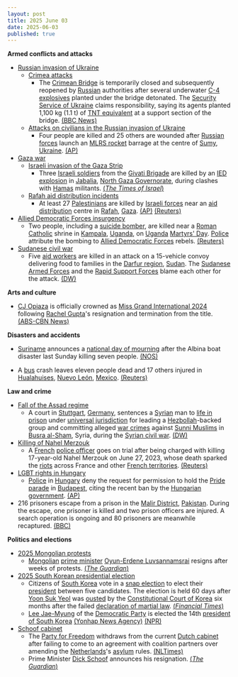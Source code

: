 ```yaml
---
layout: post
title: 2025 June 03
date: 2025-06-03
published: true
---
```



**Armed conflicts and attacks**

* [Russian invasion of Ukraine](https://en.wikipedia.org/wiki/Russian_invasion_of_Ukraine "Russian invasion of Ukraine")
  + [Crimea attacks](https://en.wikipedia.org/wiki/Crimea_attacks_%282022%E2%80%93present%29 "Crimea attacks (2022–present)")
    - The [Crimean Bridge](https://en.wikipedia.org/wiki/Crimean_Bridge "Crimean Bridge") is temporarily closed and subsequently reopened by [Russian](https://en.wikipedia.org/wiki/Russia "Russia") authorities after several underwater [C-4 explosives](https://en.wikipedia.org/wiki/C-4_%28explosive%29 "C-4 (explosive)") planted under the bridge detonated. The [Security Service of Ukraine](https://en.wikipedia.org/wiki/Security_Service_of_Ukraine "Security Service of Ukraine") claims responsibility, saying its agents planted 1,100 kg (1.1 t) of [TNT equivalent](https://en.wikipedia.org/wiki/TNT_equivalent "TNT equivalent") at a support section of the bridge. [(BBC News)](https://www.bbc.co.uk/news/live/cr58e9yr2ezt)
  + [Attacks on civilians in the Russian invasion of Ukraine](https://en.wikipedia.org/wiki/Attacks_on_civilians_in_the_Russian_invasion_of_Ukraine "Attacks on civilians in the Russian invasion of Ukraine")
    - Four people are killed and 25 others are wounded after [Russian forces](https://en.wikipedia.org/wiki/Russian_Armed_Forces "Russian Armed Forces") launch an [MLRS rocket](https://en.wikipedia.org/wiki/Multiple_rocket_launcher "Multiple rocket launcher") barrage at the centre of [Sumy](https://en.wikipedia.org/wiki/Sumy "Sumy"), [Ukraine](https://en.wikipedia.org/wiki/Ukraine "Ukraine"). [(AP)](https://apnews.com/article/russia-ukraine-sumy-attack-zelenskyy-a6a513e388768e1d5179498302945bd3)
* [Gaza war](https://en.wikipedia.org/wiki/Gaza_war "Gaza war")
  + [Israeli invasion of the Gaza Strip](https://en.wikipedia.org/wiki/Israeli_invasion_of_the_Gaza_Strip "Israeli invasion of the Gaza Strip")
    - Three [Israeli soldiers](https://en.wikipedia.org/wiki/Israeli_Ground_Forces "Israeli Ground Forces") from the [Givati Brigade](https://en.wikipedia.org/wiki/Givati_Brigade "Givati Brigade") are killed by an [IED explosion](https://en.wikipedia.org/wiki/Improvised_explosive_device "Improvised explosive device") in [Jabalia](https://en.wikipedia.org/wiki/Jabalia "Jabalia"), [North Gaza Governorate](https://en.wikipedia.org/wiki/North_Gaza_Governorate "North Gaza Governorate"), during clashes with [Hamas](https://en.wikipedia.org/wiki/Hamas "Hamas") militants. [(*The Times of Israel*)](https://www.timesofisrael.com/three-idf-soldiers-killed-by-roadside-bomb-in-north-gazas-jabalia/)
  + [Rafah aid distribution incidents](https://en.wikipedia.org/wiki/Rafah_aid_distribution_incidents "Rafah aid distribution incidents")
    - At least 27 [Palestinians](https://en.wikipedia.org/wiki/Palestinians "Palestinians") are killed by [Israeli forces](https://en.wikipedia.org/wiki/Israel_Defense_Forces "Israel Defense Forces") near an [aid distribution](https://en.wikipedia.org/wiki/Humanitarian_aid "Humanitarian aid") centre in [Rafah](https://en.wikipedia.org/wiki/Rafah "Rafah"), [Gaza](https://en.wikipedia.org/wiki/Gaza_Strip "Gaza Strip"). [(AP)](https://apnews.com/article/israel-palestinians-hamas-war-news-hostages-aid-06-03-2025-24ce3d395c7058362e650f2330a6476f) [(Reuters)](https://www.reuters.com/world/middle-east/least-24-palestinians-killed-near-gaza-aid-site-medics-say-2025-06-03/)
* [Allied Democratic Forces insurgency](https://en.wikipedia.org/wiki/Allied_Democratic_Forces_insurgency "Allied Democratic Forces insurgency")
  + Two people, including a [suicide bomber](https://en.wikipedia.org/wiki/Suicide_bombing "Suicide bombing"), are killed near a [Roman Catholic](https://en.wikipedia.org/wiki/Roman_Catholic "Roman Catholic") shrine in [Kampala](https://en.wikipedia.org/wiki/Kampala "Kampala"), [Uganda](https://en.wikipedia.org/wiki/Uganda "Uganda"), on [Uganda](https://en.wikipedia.org/wiki/Uganda_Martyrs "Uganda Martyrs") [Martyrs' Day](https://en.wikipedia.org/wiki/Martyrs%27_Day#Uganda "Martyrs' Day"). [Police](https://en.wikipedia.org/wiki/Uganda_Police_Force "Uganda Police Force") attribute the bombing to [Allied Democratic Forces](https://en.wikipedia.org/wiki/Allied_Democratic_Forces "Allied Democratic Forces") rebels. [(Reuters)](https://www.reuters.com/business/media-telecom/explosion-reported-near-catholic-shrine-ugandas-capital-2025-06-03/)
* [Sudanese civil war](https://en.wikipedia.org/wiki/Sudanese_civil_war_%282023%E2%80%93present%29 "Sudanese civil war (2023–present)")
  + Five [aid workers](https://en.wikipedia.org/wiki/Humanitarian_aid "Humanitarian aid") are killed in an attack on a 15-vehicle convoy delivering food to families in the [Darfur region](https://en.wikipedia.org/wiki/Darfur_region "Darfur region"), [Sudan](https://en.wikipedia.org/wiki/Sudan "Sudan"). The [Sudanese Armed Forces](https://en.wikipedia.org/wiki/Sudanese_Armed_Forces "Sudanese Armed Forces") and the [Rapid Support Forces](https://en.wikipedia.org/wiki/Rapid_Support_Forces "Rapid Support Forces") blame each other for the attack. [(DW)](https://www.dw.com/en/sudan-5-killed-in-attack-on-aid-convoy-un-says/a-72781173)

**Arts and culture**

* [CJ Opiaza](https://en.wikipedia.org/wiki/CJ_Opiaza "CJ Opiaza") is officially crowned as [Miss Grand International 2024](https://en.wikipedia.org/wiki/Miss_Grand_International_2024 "Miss Grand International 2024") following [Rachel Gupta](https://en.wikipedia.org/wiki/Rachel_Gupta "Rachel Gupta")'s resignation and termination from the title. [(ABS-CBN News)](https://www.abs-cbn.com/lifestyle/2025/6/3/-this-is-my-golden-moment-cj-opiaza-in-tears-at-miss-grand-international-coronation-1626)

**Disasters and accidents**

* [Suriname](https://en.wikipedia.org/wiki/Suriname "Suriname") announces a [national day of mourning](https://en.wikipedia.org/wiki/List_of_national_days_of_mourning_%282020%E2%80%93present%29 "List of national days of mourning (2020–present)") after the Albina boat disaster last Sunday killing seven people. [(NOS)](https://nos.nl/artikel/2569877-dag-van-nationale-rouw-in-suriname-na-dodelijk-bootongeluk)

* A [bus](https://en.wikipedia.org/wiki/Bus "Bus") crash leaves eleven people dead and 17 others injured in [Hualahuises](https://en.wikipedia.org/wiki/Hualahuises "Hualahuises"), [Nuevo León](https://en.wikipedia.org/wiki/Nuevo_Le%C3%B3n "Nuevo León"), [Mexico](https://en.wikipedia.org/wiki/Mexico "Mexico"). [(Reuters)](https://www.reuters.com/world/americas/bus-accident-leaves-11-dead-17-injured-mexican-state-nuevo-leon-2025-06-03/)

**Law and crime**

* [Fall of the Assad regime](https://en.wikipedia.org/wiki/Fall_of_the_Assad_regime "Fall of the Assad regime")
  + A court in [Stuttgart](https://en.wikipedia.org/wiki/Stuttgart "Stuttgart"), [Germany](https://en.wikipedia.org/wiki/Germany "Germany"), sentences a [Syrian](https://en.wikipedia.org/wiki/Syria "Syria") man to [life in prison](https://en.wikipedia.org/wiki/Life_in_prison "Life in prison") under [universal jurisdiction](https://en.wikipedia.org/wiki/Universal_jurisdiction "Universal jurisdiction") for leading a [Hezbollah](https://en.wikipedia.org/wiki/Hezbollah "Hezbollah")-backed group and committing alleged [war crimes](https://en.wikipedia.org/wiki/War_crimes "War crimes") against [Sunni Muslims](https://en.wikipedia.org/wiki/Sunni_Muslims "Sunni Muslims") in [Busra al-Sham](https://en.wikipedia.org/wiki/Bosra "Bosra"), Syria, during the [Syrian civil war](https://en.wikipedia.org/wiki/Syrian_civil_war "Syrian civil war"). [(DW)](https://www.dw.com/en/germany-jails-syrian-pro-assad-fighter-over-war-crimes/a-72776468)
* [Killing of Nahel Merzouk](https://en.wikipedia.org/wiki/Killing_of_Nahel_Merzouk "Killing of Nahel Merzouk")
  + A [French](https://en.wikipedia.org/wiki/France "France") [police officer](https://en.wikipedia.org/wiki/Law_enforcement_in_France "Law enforcement in France") goes on trial after being charged with killing 17-year-old Nahel Merzouk on June 27, 2023, whose death sparked the [riots](https://en.wikipedia.org/wiki/Nahel_Merzouk_riots "Nahel Merzouk riots") across France and other [French territories](https://en.wikipedia.org/wiki/Overseas_France "Overseas France"). [(Reuters)](https://www.reuters.com/world/french-police-officer-go-trial-murder-teenager-2025-06-03/)
* [LGBT rights in Hungary](https://en.wikipedia.org/wiki/LGBT_rights_in_Hungary "LGBT rights in Hungary")
  + [Police](https://en.wikipedia.org/wiki/Law_enforcement_in_Hungary "Law enforcement in Hungary") in [Hungary](https://en.wikipedia.org/wiki/Hungary "Hungary") deny the request for permission to hold the [Pride parade](https://en.wikipedia.org/wiki/Pride_parade "Pride parade") in [Budapest](https://en.wikipedia.org/wiki/Budapest "Budapest"), citing the recent ban by the [Hungarian government](https://en.wikipedia.org/wiki/Hungarian_government "Hungarian government"). [(AP)](https://apnews.com/article/hungary-budapest-police-reject-pride-march-2e8db9aedd57c9cf36f18f5a78708c62)
* 216 prisoners escape from a prison in the [Malir District](https://en.wikipedia.org/wiki/Malir_District "Malir District"), [Pakistan](https://en.wikipedia.org/wiki/Pakistan "Pakistan"). During the escape, one prisoner is killed and two prison officers are injured. A search operation is ongoing and 80 prisoners are meanwhile recaptured. [(BBC)](https://www.bbc.com/news/articles/cwyvwv0e55po)

**Politics and elections**

* [2025 Mongolian protests](https://en.wikipedia.org/wiki/2025_Mongolian_protests "2025 Mongolian protests")
  + [Mongolian](https://en.wikipedia.org/wiki/Mongolia "Mongolia") [prime minister](https://en.wikipedia.org/wiki/Prime_Minister_of_Mongolia "Prime Minister of Mongolia") [Oyun-Erdene Luvsannamsrai](https://en.wikipedia.org/wiki/Oyun-Erdene_Luvsannamsrai "Oyun-Erdene Luvsannamsrai") resigns after weeks of protests. [(*The Guardian*)](https://www.theguardian.com/world/2025/jun/03/mongolia-pm-resigns-luvsannamsrai-confidence-vote-protests)
* [2025 South Korean presidential election](https://en.wikipedia.org/wiki/2025_South_Korean_presidential_election "2025 South Korean presidential election")
  + Citizens of [South Korea](https://en.wikipedia.org/wiki/South_Korea "South Korea") vote in a [snap election](https://en.wikipedia.org/wiki/Snap_election "Snap election") to elect their [president](https://en.wikipedia.org/wiki/President_of_South_Korea "President of South Korea") between five candidates. The election is held 60 days after [Yoon Suk Yeol](https://en.wikipedia.org/wiki/Yoon_Suk_Yeol "Yoon Suk Yeol") was [ousted](https://en.wikipedia.org/wiki/Impeachment_of_Yoon_Suk_Yeol "Impeachment of Yoon Suk Yeol") by the [Constitutional Court of Korea](https://en.wikipedia.org/wiki/Constitutional_Court_of_Korea "Constitutional Court of Korea") six months after the failed [declaration of martial law](https://en.wikipedia.org/wiki/2024_South_Korean_martial_law_crisis "2024 South Korean martial law crisis"). [(*Financial Times*)](https://www.ft.com/content/814195d4-e5a0-40ef-b1a7-a3165192ecb9)
  + [Lee Jae-Myung](https://en.wikipedia.org/wiki/Lee_Jae-Myung "Lee Jae-Myung") of the [Democratic Party](https://en.wikipedia.org/wiki/Democratic_Party_%28South_Korea%2C_2015%29 "Democratic Party (South Korea, 2015)") is elected the 14th [president of South Korea](https://en.wikipedia.org/wiki/President_of_South_Korea "President of South Korea") [(Yonhap News Agency)](https://en.yna.co.kr/view/AEN20250602004960315?section=national/politics) [(NPR)](https://www.npr.org/2025/06/02/g-s1-70029/south-korea-presidential-elections)
* [Schoof cabinet](https://en.wikipedia.org/wiki/Schoof_cabinet "Schoof cabinet")
  + The [Party for Freedom](https://en.wikipedia.org/wiki/Party_for_Freedom "Party for Freedom") withdraws from the current [Dutch cabinet](https://en.wikipedia.org/wiki/Cabinet_of_the_Netherlands "Cabinet of the Netherlands") after failing to come to an agreement with coalition partners over amending the [Netherlands](https://en.wikipedia.org/wiki/Netherlands "Netherlands")'s [asylum](https://en.wikipedia.org/wiki/Asylum_seeker "Asylum seeker") rules. [(NLTimes)](https://nltimes.nl/2025/06/03/dutch-cabinet-collapses-wilders-pulls-coalition-pvv-stalls-asylum-policy)
  + Prime Minister [Dick Schoof](https://en.wikipedia.org/wiki/Dick_Schoof "Dick Schoof") announces his resignation. [(*The Guardian*)](https://www.theguardian.com/world/live/2025/jun/03/europe-live-dutch-netherlands-far-right-leader-geert-wilders-quits-ukraine-russia-poland)
